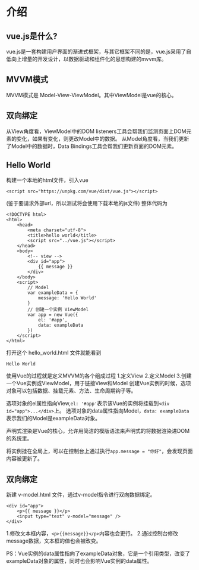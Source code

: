 # 介绍
## vue.js是什么?
vue.js是一套构建用户界面的渐进式框架，与其它框架不同的是，vue.js采用了自低向上增量的开发设计，以数据驱动和组件化的思想构建的mvvm库。

## MVVM模式
MVVM模式是 Model-View-ViewModel。其中ViewModel是vue的核心。

## 双向绑定
从View角度看，ViewModel中的DOM listeners工具会帮我们监测页面上DOM元素的变化，如果有变化，则更改Model中的数据。
从Model角度看，当我们更新了Model中的数据时，Data Bindings工具会帮我们更新页面的DOM元素。

## Hello World
构建一个本地的html文件，引入vue
```
<script src="https://unpkg.com/vue/dist/vue.js"></script>
```
(鉴于要请求外部url，所以测试将会使用下载本地的js文件)
整体代码为
```
<!DOCTYPE html>
<html>
    <head>
        <meta charset="utf-8">
        <title>hello world</title>
        <script src="../vue.js"></script>
    </head>
    <body>
        <!-- view -->
        <div id="app">
            {{ message }}
        </div>
    </body>
    <script>
        // Model
        var exampleData = {
            message: 'Hello World'
        }
        // 创建一个实例 ViewModel
        var app = new Vue({
            el: '#app',
            data: exampleData
        })
    </script>
</html>
```
打开这个 hello_world.html 文件就能看到
```
Hello World
```
使用Vue的过程就是定义MVVM的各个组成过程
1.定义View
2.定义Model
3.创建一个Vue实例或ViewModel，用于链接View和Model
创建Vue实例的时候，选项对象可以包括数据、挂载元素、方法、生命周期钩子等。

选项对象的el属性指向View,`el: '#app'`表示该Vue的实例将挂载到`<div id="app">...</div>`上。
选项对象的data属性指向Model，`data: exampleData`表示我们的Model是exampleData对象。

声明式渲染是Vue的核心，允许用简洁的模版语法来声明式的将数据渲染进DOM的系统里。

将实例挂在全局上，可以在控制台上通过执行`app.message = "你好"`，会发现页面内容被更新了。

## 双向绑定
新建 v-model.html 文件，通过v-model指令进行双向数据绑定。
```
<div id="app">
    <p>{{ message }}</p>
    <input type="text" v-model="message" />
</div>
```
1.修改文本框内容，`<p>{{message}}</p>`内容也会更行。
2.通过控制台修改message数据，文本框的值也会被改变。

PS：Vue实例的data属性指向了exampleData对象，它是一个引用类型，改变了exampleData对象的属性，同时也会影响Vue实例的data属性。


